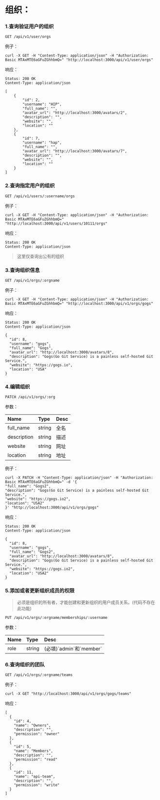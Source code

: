 # 组织：

### 1.查询验证用户的组织

```
GET /api/v1/user/orgs
```

例子：

```
curl -X GET -H "Content-Type: application/json" -H "Authorization: Basic MTAxMTE6aGFuZGhhbmQ=" "http://localhost:3000/api/v1/user/orgs"
```

响应：

```
Status: 200 OK
Content-Type: application/json
```

```
[
    {
        "id": 2,
        "username": "HIP",
        "full_name": "",
        "avatar_url": "http://localhost:3000/avatars/2",
        "description": "",
        "website": "",
        "location": ""
    },
    {
        "id": 7,
        "username": "hap",
        "full_name": "",
        "avatar_url": "http://localhost:3000/avatars/7",
        "description": "",
        "website": "",
        "location": ""
    }
]
```

### 2.查询指定用户的组织

```
GET /api/v1/users/:username/orgs
```

例子：

```
curl -X GET -H "Content-Type: application/json" -H "Authorization: Basic MTAxMTE6aGFuZGhhbmQ=" "http://localhost:3000/api/v1/users/10111/orgs"
```

响应：

```
Status: 200 OK
Content-Type: application/json
```

> 这里仅查询出公有的组织

### 3.查询组织信息

```
GET /api/v1/orgs/:orgname
```

例子：

```
curl -X GET -H "Content-Type: application/json" -H "Authorization: Basic MTAxMTE6aGFuZGhhbmQ=" "http://localhost:3000/api/v1/orgs/gogs"
```

响应：

```
Status: 200 OK
Content-Type: application/json
```

```
{
  "id": 8,
  "username": "gogs",
  "full_name": "Gogs",
  "avatar_url": "http://localhost:3000/avatars/8",
  "description": "Gogs(Go Git Service) is a painless self-hosted Git Service.",
  "website": "https://gogs.io",
  "location": "USA"
}
```

### 4.编辑组织

```
PATCH /api/v1/orgs/:org
```

参数：

| Name | Type | Desc |
| :--- | :--- | :--- |
| full\_name | string | 全名 |
| description | string | 描述 |
| website | string | 网址 |
| location | string | 地址 |

例子：

```
curl -X PATCH -H "Content-Type: application/json" -H "Authorization: Basic MTAxMTE6aGFuZGhhbmQ=" -d '{
"full_name": "Gogs2",
"description": "Gogs(Go Git Service) is a painless self-hosted Git Service.",
"website": "https://gogs.io2",
"location": "USA2"
}' "http://localhost:3000/api/v1/orgs/gogs"
```

响应：

```
Status: 200 OK
Content-Type: application/json
```

```
{
  "id": 8,
  "username": "gogs",
  "full_name": "Gogs2",
  "avatar_url": "http://localhost:3000/avatars/8",
  "description": "Gogs(Go Git Service) is a painless self-hosted Git Service.",
  "website": "https://gogs.io2",
  "location": "USA2"
}
```

### 5.添加或者更新组织成员的权限

> 必须是组织的所有者，才能创建和更新组织的用户成员关系。\(代码不存在此功能\)

```
PUT /api/v1/orgs/:orgname/memberships/:username
```

参数：

| Name | Type | Desc |
| :--- | :--- | :--- |
| role | string | \(必填\)\`admin\`和\`member\` |

### 6.查询组织的团队

```
GET /api/v1/orgs/:orgname/teams
```

例子：

```
curl -X GET "http://localhost:3000/api/v1/orgs/gogs/teams"
```

响应：

```
[
  {
    "id": 4,
    "name": "Owners",
    "description": "",
    "permission": "owner"
  },
  {
    "id": 5,
    "name": "Members",
    "description": "",
    "permission": "read"
  },
  {
    "id": 11,
    "name": "api-team",
    "description": "",
    "permission": "write"
  }
]
```



